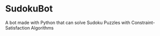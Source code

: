 # SudokuBot
A bot made with Python that can solve Sudoku Puzzles with Constraint-Satisfaction Algorithms
